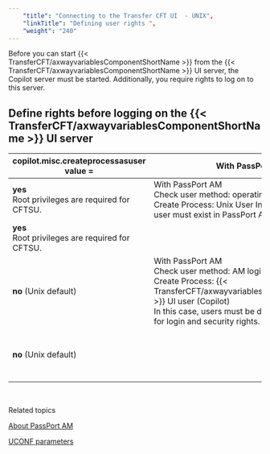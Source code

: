 ```yaml
---
    "title": "Connecting to the Transfer CFT UI  - UNIX",
    "linkTitle": "Defining user rights ",
    "weight": "240"
---
```

Before you can start {{< TransferCFT/axwayvariablesComponentShortName  >}} from the {{< TransferCFT/axwayvariablesComponentShortName  >}} UI server, the Copilot server must be started. Additionally, you require rights to log on to this server.

<span id="Define rights before logging on the CFT Navigator server"></span>

Define rights before logging on the {{< TransferCFT/axwayvariablesComponentShortName  >}} UI server
--------------------------------------------------------------------------------------------------------


| copilot.misc.createprocessasuser<br/> value = | With PassPort AM | Without PassPort AM  |
| --- | --- | --- |
| **yes**<br/> Root privileges are required for CFTSU. | With PassPort AM<br/> Check user method: operating system login<br/> Create Process: Unix User In this case, the system user must exist in PassPort AM for security rights. |   |
| **yes**<br/> Root privileges are required for CFTSU. |   | No PassPort AM<br/> Check user method: operating system login<br/> Create Process: Unix user |
| **no** (Unix default)  | With PassPort AM<br/> Check user method: AM login<br/> Create Process: {{< TransferCFT/axwayvariablesComponentShortName  >}} UI user (Copilot)<br/> In this case, users must be defined in PassPort AM for login and security rights. |   |
| **no** (Unix default)  |   | No PassPort AM<br/> Users must be created in the local {{< TransferCFT/axwayvariablesComponentShortName  >}} internal datafile (xfbadmusr, see [xfbadmusr utilitiy](../../use_cft_utilities#xfbadmusr1)) |


 

Related topics

[About PassPort AM](../../../../../internal_a_m_start_here/about_passport_am)

[UCONF parameters](../../../../../admin_intro/uconf/uconf_parameters)
